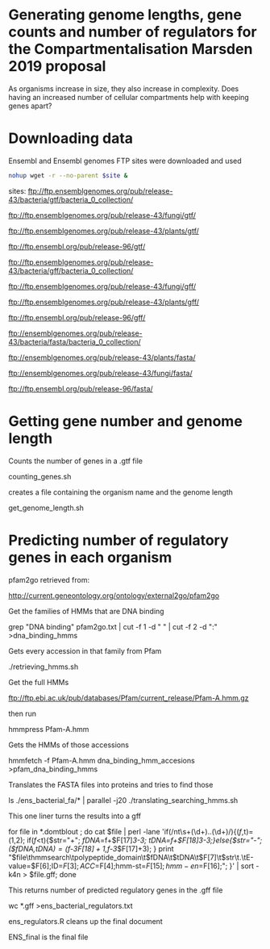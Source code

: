 # Generating genome lengths, gene counts and number of regulators for the Compartmentalisation Marsden 2019 proposal 
As organisms increase in size, they also increase in complexity. Does having an increased number of cellular compartments help with keeping genes apart? 

# Downloading data

Ensembl and Ensembl genomes FTP sites were downloaded and used
```bash
nohup wget -r --no-parent $site &
```
sites: 
ftp://ftp.ensemblgenomes.org/pub/release-43/bacteria/gtf/bacteria_0_collection/

ftp://ftp.ensemblgenomes.org/pub/release-43/fungi/gtf/

ftp://ftp.ensemblgenomes.org/pub/release-43/plants/gtf/

ftp://ftp.ensembl.org/pub/release-96/gtf/

ftp://ftp.ensemblgenomes.org/pub/release-43/bacteria/gff/bacteria_0_collection/

ftp://ftp.ensemblgenomes.org/pub/release-43/fungi/gff/

ftp://ftp.ensemblgenomes.org/pub/release-43/plants/gff/

ftp://ftp.ensembl.org/pub/release-96/gff/

ftp://ensemblgenomes.org/pub/release-43/bacteria/fasta/bacteria_0_collection/

ftp://ensemblgenomes.org/pub/release-43/plants/fasta/  

ftp://ensemblgenomes.org/pub/release-43/fungi/fasta/ 

ftp://ftp.ensembl.org/pub/release-96/fasta/


# Getting gene number and genome length
Counts the number of genes in a .gtf file

counting_genes.sh 


creates a file containing the organism name and the genome length

get_genome_length.sh 


# Predicting number of regulatory genes in each organism 
pfam2go retrieved from: 

http://current.geneontology.org/ontology/external2go/pfam2go 

Get the families of HMMs that are DNA binding

grep "DNA binding" pfam2go.txt | cut -f 1 -d " " | cut -f 2 -d ":" >dna_binding_hmms

Gets every accession in that family from Pfam

./retrieving_hmms.sh


Get the full HMMs

ftp://ftp.ebi.ac.uk/pub/databases/Pfam/current_release/Pfam-A.hmm.gz

then run 

hmmpress Pfam-A.hmm

Gets the HMMs of those accessions

hmmfetch -f Pfam-A.hmm dna_binding_hmm_accesions >pfam_dna_binding_hmms

Translates the FASTA files into proteins and tries to find those

ls ./ens_bacterial_fa/* | parallel -j20 ./translating_searching_hmms.sh


This one liner turns the results into a gff 

for file in *.domtblout ; do cat $file | perl -lane 'if(/nt\s+(\d+)\.\.(\d+)/){($f,$t)=($1,$2); if($f<$t){$str="+"; $fDNA=$f+$F[17]*3-3; $tDNA=$f+$F[18]*3-3;}else{$str="-"; ($fDNA,$tDNA)=($f-3*$F[18]+1,$f-3*$F[17]+3); }  print "$file\thmmsearch\tpolypeptide_domain\t$fDNA\t$tDNA\t$F[7]\t$str\t.\tE-value=$F[6];ID=$F[3];ACC=$F[4];hmm-st=$F[15];hmm-en=$F[16];"; }' | sort -k4n > $file\.gff; done

This returns number of predicted regulatory genes in the .gff file 

wc *.gff >ens_bacterial_regulators.txt	


ens_regulators.R cleans up the final document 

ENS_final is the final file
